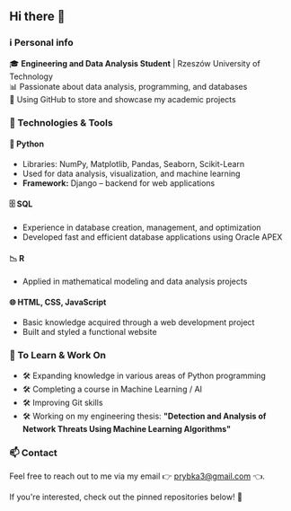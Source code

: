 ## Hi there 👋

### ℹ️ Personal info

🎓 **Engineering and Data Analysis Student** | Rzeszów University of Technology  
📊 Passionate about data analysis, programming, and databases  
💾 Using GitHub to store and showcase my academic projects  

### 🔧 Technologies & Tools  

#### 🐍 Python  
- Libraries: NumPy, Matplotlib, Pandas, Seaborn, Scikit-Learn  
- Used for data analysis, visualization, and machine learning  
- **Framework:** Django – backend for web applications  

#### 🗄️ SQL  
- Experience in database creation, management, and optimization  
- Developed fast and efficient database applications using Oracle APEX  

#### 📉 R  
- Applied in mathematical modeling and data analysis projects  

#### 🌐 HTML, CSS, JavaScript  
- Basic knowledge acquired through a web development project  
- Built and styled a functional website  

### 🎯 To Learn & Work On  
- 🛠️ Expanding knowledge in various areas of Python programming  
- 🛠️ Completing a course in Machine Learning / AI  
- 🛠️ Improving Git skills  
- 🛠️ Working on my engineering thesis: **"Detection and Analysis of Network Threats Using Machine Learning Algorithms"**  

### 📫 Contact  
Feel free to reach out to me via my email 👉 prybka3@gmail.com 👈. 

If you're interested, check out the pinned repositories below! 📌
